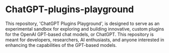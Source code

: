 # ChatGPT-plugins-playground
This repository, 'ChatGPT Plugins Playground', is designed to serve as an experimental sandbox for exploring and building innovative, custom plugins for the OpenAI GPT-based chat models, or ChatGPT. This repository is meant for developers, researchers, AI enthusiasts, and anyone interested in enhancing the capabilities of the GPT-based models.
